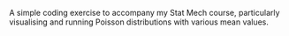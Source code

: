 A simple coding exercise to accompany my Stat Mech course, particularly visualising and running Poisson distributions with various mean values.
